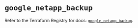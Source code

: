 # `google_netapp_backup`

Refer to the Terraform Registry for docs: [`google_netapp_backup`](https://registry.terraform.io/providers/hashicorp/google/6.37.0/docs/resources/netapp_backup).
